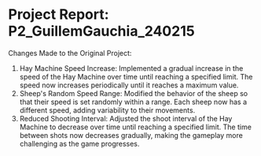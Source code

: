 # Project Report: P2_GuillemGauchia_240215
Changes Made to the Original Project:
1. Hay Machine Speed Increase:
Implemented a gradual increase in the speed of the Hay Machine over time until reaching a specified limit. The speed now increases periodically until it reaches a maximum value.
2. Sheep's Random Speed Range:
Modified the behavior of the sheep so that their speed is set randomly within a range. Each sheep now has a different speed, adding variability to their movements.
3. Reduced Shooting Interval:
Adjusted the shoot interval of the Hay Machine to decrease over time until reaching a specified limit. The time between shots now decreases gradually, making the gameplay more challenging as the game progresses.

